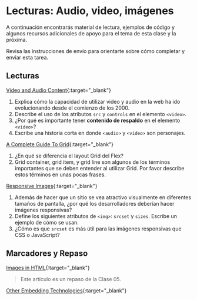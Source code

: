 ﻿# Lecturas: Audio, video, imágenes

A continuación encontrarás material de lectura, ejemplos de código y algunos recursos adicionales de apoyo para el tema de esta clase y la próxima.

Revisa las instrucciones de envío para orientarte sobre cómo completar y enviar esta tarea.

## Lecturas

[Video and Audio Content](https://developer.mozilla.org/en-US/docs/Learn/HTML/Multimedia_and_embedding/Video_and_audio_content){:target="_blank"}

1. Explica cómo la capacidad de utilizar video y audio en la web ha ido evolucionando desde el comienzo de los 2000.
1. Describe el uso de los atributos `src` y `controls` en el elemento `<video>`.
1. ¿Por qué es importante tener **contenido de respaldo** en el elemento `<video>`?
1. Escribe una historia corta en donde `<audio>` y `<video>` son personajes.

[A Complete Guide To Grid](https://css-tricks.com/snippets/css/complete-guide-grid/){:target="_blank"}

1. ¿En qué se diferencia el layout Grid del Flex?
1. Grid container, grid item, y grid line son algunos de los términos importantes que se deben entender al utilizar Grid. Por favor describe estos términos en unas pocas frases.

[Responsive Images](https://developer.mozilla.org/en-US/docs/Learn/HTML/Multimedia_and_embedding/Responsive_images){:target="_blank"}

1. Además de hacer que un sitio se vea atractivo visualmente en diferentes tamaños de pantalla, ¿por qué los desarrolladores deberían hacer imágenes responsivas?
1. Define los siguientes atributos de `<img>`: `srcset` y `sizes`. Escribe un ejemplo de cómo se usan.
1. ¿Cómo es que `srcset` es más útil para las imágenes responsivas que CSS o JavaScript?

<!-- NOTA: Puede que los "videos" no sean relevantes para todas las clases. Omite esta sección o cualquiera de las secciones a continuación si no tienes nada que mostrarles a tus estudiantes aquí -->
<!-- ## Videos -->

<!-- [Name of Video](https://linktovideohere){:target="_blank"} -->

<!-- Mézclalo! Crea las preguntas con respuestas puntuales, llena los espacios en blanco, o preguntas de opinión/abiertas -->
<!-- 1. Pregunta 1
1. Pregunta 2
1. Pregunta 3 -->

## Marcadores y Repaso

[Images in HTML](https://developer.mozilla.org/en-US/docs/Learn/HTML/Multimedia_and_embedding/Images_in_HTML){:target="_blank"}

> Este artículo es un repaso de la Clase 05.

[Other Embedding Technologies](https://developer.mozilla.org/en-US/docs/Learn/HTML/Multimedia_and_embedding/Other_embedding_technologies){:target="_blank"}
